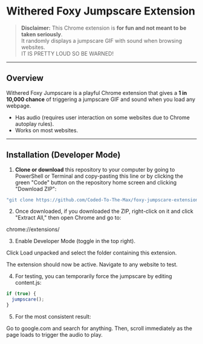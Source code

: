 # Withered Foxy Jumpscare Extension

> **Disclaimer:** This Chrome extension is **for fun and not meant to be taken seriously**.  
> It randomly displays a jumpscare GIF with sound when browsing websites.  
> IT IS PRETTY LOUD SO BE WARNED!

---

## Overview

Withered Foxy Jumpscare is a playful Chrome extension that gives a **1 in 10,000 chance** of triggering a jumpscare GIF and sound when you load any webpage.  

- Has audio (requires user interaction on some websites due to Chrome autoplay rules).  
- Works on most websites.

---

## Installation (Developer Mode)

1. **Clone or download** this repository to your computer by going to PowerShell or Terminal and copy-pasting this line or by clicking the green "Code" button on the repository home screen and clicking "Download ZIP":

```bash
"git clone https://github.com/Coded-To-The-Max/foxy-jumpscare-extension.git" or https://github.com/Coded-To-The-Max/foxy-jumpscare-extension if doing the latter
```

2. Once downloaded, if you downloaded the ZIP, right-click on it and click "Extract All," then open Chrome and go to:

chrome://extensions/

3. Enable Developer Mode (toggle in the top right).

Click Load unpacked and select the folder containing this extension.

The extension should now be active. Navigate to any website to test.

4. For testing, you can temporarily force the jumpscare by editing content.js:

```javascript
if (true) {
  jumpscare();
}

```
5. For the most consistent result: 

Go to google.com and search for anything. Then, scroll immediately as the page loads to trigger the audio to play.
